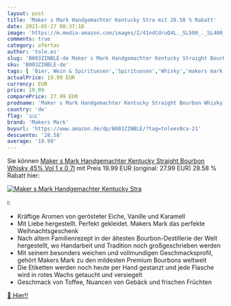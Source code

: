 ```yaml
---
layout: post
title: 'Maker s Mark Handgemachter Kentucky Stra mit 28.58 % Rabatt'
date: 2021-05-27 08:37:18
image: 'https://m.media-amazon.com/images/I/41ndCdruQ4L._SL500_._SL400_.jpg'
comments: true
category: ofertas
author: 'tole.es'
slug: 'B003ZINBLE-de Maker s Mark Handgemachter Kentucky Straight Bourbon...'
sku: 'B003ZINBLE-de'
tags: [ 'Bier, Wein & Spirituosen','Spirituosen','Whisky','makers mark', ]
actualPrice: 19.99 EUR
currency: EUR
price: 19.99
comparePrice: 27.99 EUR
prodname: 'Maker s Mark Handgemachter Kentucky Straight Bourbon Whisky  45% Vol  1 x 0 7l'
country: 'de'
flag: '🇩🇪'
brand: 'Makers Mark'
buyurl: 'https://www.amazon.de/dp/B003ZINBLE/?tag=tolees0ca-21'
descuento: '28.58'
average: '19.99'
---
```


Sie können [Maker s Mark Handgemachter Kentucky Straight Bourbon Whisky  45% Vol  1 x 0 7l](https://www.amazon.de/dp/B003ZINBLE/?tag=tolees0ca-21) mit Preis 19.99 EUR (original: 27.99 EUR) 28.58 % Rabatt hier:

[![Maker s Mark Handgemachter Kentucky Stra](https://m.media-amazon.com/images/I/41ndCdruQ4L._SL500_._SL400_.jpg)](https://www.amazon.de/dp/B003ZINBLE/?tag=tolees0ca-21)

ℹ️:

- Kräftige Aromen von gerösteter Eiche, Vanille und Karamell
- Mit Liebe hergestellt. Perfekt gekleidet. Makers Mark das perfekte Weihnachtsgeschenk
- Nach altem Familienrezept in der ältesten Bourbon-Destillerie der Welt hergestellt, wo Handarbeit und Tradition noch großgeschrieben werden
- Mit seinem besonders weichen und vollmundigen Geschmacksprofil, gehört Makers Mark zu den mildesten Premium Bourbons weltweit
- Die Etiketten werden noch heute per Hand gestanzt und jede Flasche wird in rotes Wachs getaucht und versiegelt
- Geschmack von Toffee, Nuancen von Gebäck und frischen Früchten

[🛒 Hier!!](https://www.amazon.de/dp/B003ZINBLE/?tag=tolees0ca-21)
